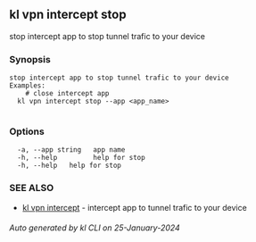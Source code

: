 ## kl vpn intercept stop

stop intercept app to stop tunnel trafic to your device

### Synopsis

```
stop intercept app to stop tunnel trafic to your device
Examples:
	# close intercept app
  kl vpn intercept stop --app <app_name>
	
```

### Options

```
  -a, --app string   app name
  -h, --help         help for stop
  -h, --help   help for stop
```

### SEE ALSO

* [kl vpn intercept](kl_vpn_intercept.md)  - intercept app to tunnel trafic to your device

###### Auto generated by kl CLI on 25-January-2024
